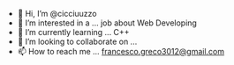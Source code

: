 - 👋 Hi, I’m @cicciuuzzo
- 👀 I’m interested in a ... job about Web Developing
- 🌱 I’m currently learning ... C++
- 💞️ I’m looking to collaborate on ...
- 📫 How to reach me ... francesco.greco3012@gmail.com

<!---
cicciuuzzo/cicciuuzzo is a ✨ special ✨ repository because its `README.md` (this file) appears on your GitHub profile.
You can click the Preview link to take a look at your changes.
--->
